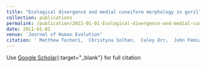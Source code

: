 ```yaml
---
title: "Ecological divergence and medial cuneiform morphology in gorillas"
collection: publications
permalink: /publication/2011-01-01-Ecological-divergence-and-medial-cuneiform-morphology-in-gorillas
date: 2011-01-01
venue: 'Journal of Human Evolution'
citation: ' Matthew Tocheri,  Christyna Solhan,  Caley Orr,  John Femiani,  Bruno Frohlich,  Colin Groves,  William Harcourt-Smith,  Brian Richmond,  Brett Shoelson,  William Jungers, &quot;Ecological divergence and medial cuneiform morphology in gorillas.&quot; Journal of Human Evolution, 2011.'
---
```

Use [Google Scholar](https://scholar.google.com/scholar?q=Ecological+divergence+and+medial+cuneiform+morphology+in+gorillas){:target="_blank"} for full citation